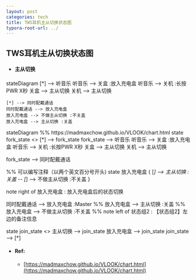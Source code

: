 ```yaml
---
layout: post
categories: tech
title: TWS耳机主从切换状态图
typora-root-url: ../
---
```

## TWS耳机主从切换状态图

- #### 主从切换


<script src="/js/mermaid.min.js"></script>
<div class="mermaid">
	stateDiagram
	[*] --> 听音乐
	听音乐 --> 关盒 :放入充电盒
	听音乐 --> 关机 :长按PWR X秒
	关盒 --> 主从切换
	关机 --> 主从切换
	
	[*] --> 同时配戴通话 
	同时配戴通话 --> 放入充电盒
	放入充电盒 --> 不做主从切换 :不关盖
	放入充电盒 --> 主从切换 :关盖
</div>

<div class="mermaid">
stateDiagram
%% https://madmaxchow.github.io/VLOOK/chart.html
state fork_state <<fork>>
[*] -->  fork_state
fork_state --> 听音乐
听音乐 --> 关盒 :放入充电盒
听音乐 --> 关机 :长按PWR X秒
关盒 --> 主从切换
关机 --> 主从切换

fork_state --> 同时配戴通话

%% 可以编写注释（以两个英文百分号开头)
state 放入充电盒 {
    [*] --> 主从切换 :关盖
    --
    [*] --> 不做主从切换 :不关盖
}

note right of 放入充电盒 : 放入充电盒后的状态切换

同时配戴通话 --> 放入充电盒 :Master
%% 放入充电盒 --> 主从切换 :关盖
%% 放入充电盒 --> 不做主从切换 :不关盖
%% note left of 状态组2 : 【状态组2】左边的备注信息

state join_state <<join>>
主从切换 --> join_state
放入充电盒 --> join_state
join_state --> [*]
</div>

- #### Ref:

	- [https://madmaxchow.github.io/VLOOK/chart.html](https://madmaxchow.github.io/VLOOK/chart.html)